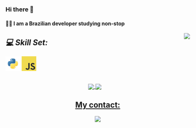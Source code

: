 ### Hi there 👋

#### 👨‍💻 I am a Brazilian developer studying non-stop 
<img height="150em" align="right" src="https://static.imasters.com.br/wp-content/uploads/2015/11/4_Progresso4.gif">
<div>
   
##  *💻 Skill Set:*
   <img title="Python" alt="Python" width="40px" src="https://raw.githubusercontent.com/github/explore/master/topics/python/python.png" /> <img alt="JS" title="JavaScript" width="40px" src="https://raw.githubusercontent.com/github/explore/master/topics/javascript/javascript.png">
</div>
<div>
   
   ##
   
</div>
<div align="center">
   
  <a href="https://github.com/HigorDevJ">
     
  <img align='center' height="180em" src="https://github-readme-stats.vercel.app/api?username=HigorDevJ&show_icons=true&theme=blue-green&include_all_commits=true&count_private=true"/>
     
  <img align="center" height="180em" src="https://github-readme-stats.vercel.app/api/top-langs/?username=HigorDevJ&layout=compact&langs_count=7&theme=blue-green"/>
     
</div>

<div align="center"> 
   
##  My contact:  
   
   <a href='https://t.me/higorkk'><img src='https://img.shields.io/badge/Telegram-2CA5E0?style=for-the-badge&logo=telegram&logoColor=white'></a>
   </div>










          
